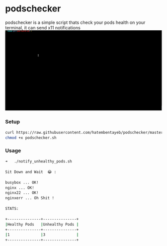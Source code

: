 # podschecker
podschecker is a simple script thats check your pods health on your terminal, it can send x11 notifications
![](PodHealth.gif)

### Setup

```bash
curl https://raw.githubusercontent.com/hatembentayeb/podschecker/master/podschecker.sh --output podschecker.sh
chmod +x podschecker.sh
```
### Usage

```bash 
➜   ./notify_unhealthy_pods.sh

Sit Down and Wait  😂 :

busybox ... OK!
nginx ... OK!
nginx22 ... OK!
nginxerr ... Oh Shit !

STATS:

+---------------+---------------+
|Healthy Pods   |Unhealthy Pods |
+---------------+---------------+
|1              |3              |
+---------------+---------------+

```